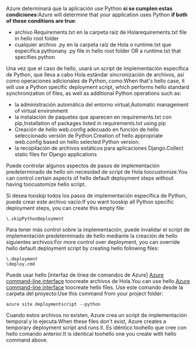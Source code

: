 <span data-ttu-id="905a4-101">Azure determinará que la aplicación use Python **si se cumplen estas condiciones**:</span><span class="sxs-lookup"><span data-stu-id="905a4-101">Azure will determine that your application uses Python **if both of these conditions are true**:</span></span>

* <span data-ttu-id="905a4-102">archivo Requirements.txt en la carpeta raíz de Hola</span><span class="sxs-lookup"><span data-stu-id="905a4-102">requirements.txt file in hello root folder</span></span>
* <span data-ttu-id="905a4-103">cualquier archivo .py en la carpeta raíz de Hola o runtime.txt que especifica python</span><span class="sxs-lookup"><span data-stu-id="905a4-103">any .py file in hello root folder OR a runtime.txt that specifies python</span></span>

<span data-ttu-id="905a4-104">Una vez que el caso de hello, usará un script de implementación específica de Python, que lleva a cabo Hola estándar sincronización de archivos, así como operaciones adicionales de Python, como:</span><span class="sxs-lookup"><span data-stu-id="905a4-104">When that's hello case, it will use a Python specific deployment script, which performs hello standard synchronization of files, as well as additional Python operations such as:</span></span>

* <span data-ttu-id="905a4-105">la administración automática del entorno virtual,</span><span class="sxs-lookup"><span data-stu-id="905a4-105">Automatic management of virtual environment</span></span>
* <span data-ttu-id="905a4-106">la instalación de paquetes que aparecen en requirements.txt con pip,</span><span class="sxs-lookup"><span data-stu-id="905a4-106">Installation of packages listed in requirements.txt using pip</span></span>
* <span data-ttu-id="905a4-107">Creación de hello web.config adecuado en función de hello seleccionado versión de Python.</span><span class="sxs-lookup"><span data-stu-id="905a4-107">Creation of hello appropriate web.config based on hello selected Python version.</span></span>
* <span data-ttu-id="905a4-108">la recopilación de archivos estáticos para aplicaciones Django.</span><span class="sxs-lookup"><span data-stu-id="905a4-108">Collect static files for Django applications</span></span>

<span data-ttu-id="905a4-109">Puede controlar algunos aspectos de pasos de implementación predeterminado de hello sin necesidad de script de Hola toocustomize.</span><span class="sxs-lookup"><span data-stu-id="905a4-109">You can control certain aspects of hello default deployment steps without having toocustomize hello script.</span></span>

<span data-ttu-id="905a4-110">Si desea tooskip todos los pasos de implementación específica de Python, puede crear este archivo vacío:</span><span class="sxs-lookup"><span data-stu-id="905a4-110">If you want tooskip all Python specific deployment steps, you can create this empty file:</span></span>

    \.skipPythonDeployment

<span data-ttu-id="905a4-111">Para tener más control sobre la implementación, puede invalidar el script de implementación predeterminado de hello mediante la creación de hello siguientes archivos:</span><span class="sxs-lookup"><span data-stu-id="905a4-111">For more control over deployment, you can override hello default deployment script by creating hello following files:</span></span>

    \.deployment
    \deploy.cmd

<span data-ttu-id="905a4-112">Puede usar hello [interfaz de línea de comandos de Azure] [ Azure command-line interface] toocreate archivos de Hola.</span><span class="sxs-lookup"><span data-stu-id="905a4-112">You can use hello [Azure command-line interface][Azure command-line interface] toocreate hello files.</span></span>  <span data-ttu-id="905a4-113">Use este comando desde la carpeta del proyecto:</span><span class="sxs-lookup"><span data-stu-id="905a4-113">Use this command from your project folder:</span></span>

    azure site deploymentscript --python

<span data-ttu-id="905a4-114">Cuando estos archivos no existen, Azure crea un script de implementación temporal y lo ejecuta.</span><span class="sxs-lookup"><span data-stu-id="905a4-114">When these files don't exist, Azure creates a temporary deployment script and runs it.</span></span>  <span data-ttu-id="905a4-115">Es idéntico toohello que cree con hello comando anterior.</span><span class="sxs-lookup"><span data-stu-id="905a4-115">It is identical toohello one you create with hello command above.</span></span>

[Azure command-line interface]: http://azure.microsoft.com/downloads/
